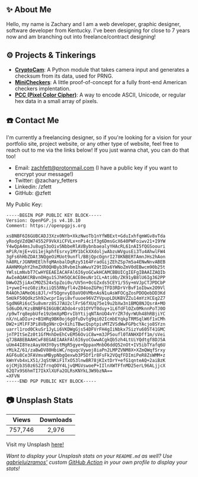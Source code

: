 ## ✨ About Me
Hello, my name is Zachary and I am a web developer, graphic designer, software developer from Kentucky. I've been designing for close to 7 years now and am branching out into freelance/contract designing!

## ⚙️ Projects & Tinkerings
- **[CryptoCam](https://github.com/zfett/CryptoCam)**: A Python module that takes camera input and generates a checksum from its data, used for PRNG.
- **[MiniCheckers](https://zachfetters.design/projects/minicheckers/)**: A little proof-of-concept for a fully front-end American checkers implentation.
- **[PCC (Pixel Color Cipher)](https://github.com/zfett/PCC)**: A way to encode ASCII, Unicode, or regular hex data in a small array of pixels.
  
## ☎️ Contact Me
I'm currently a freelancing designer, so if you're looking for a vision for your portfolio site, project website, or any other type of website, feel free to reach out to me via the links below! If you just wanna chat, you can do that too!

- Email: zachfett@protonmail.com (I have a public key if you want to encrypt your message!)
- Twitter: @zachary_fetters
- Linkedin: /zfett
- GitHub: @zfett

My Public Key:

```
-----BEGIN PGP PUBLIC KEY BLOCK-----
Version: OpenPGP.js v4.10.10
Comment: https://openpgpjs.org

xsBNBF6I6GUBCADJ3Xzx0NYb+XkzNwoTb1nYfWBExt+GduIxhfqmWGv8vTda
yRodgVZdQW74552F9VkXiCFVLx+nPi4c1f3g6DmsGcX640PWFoiwv21+I9YW
Y4wQpA4msJu8ugS3oOivSNbbeRlAVBybnbaealyYHAcRL61nAI5fQGSoouri
mPiR/mjE+vUi1ejkphfEsrxy1MY1bCkXXdoljwAbzuWVgusEi3Tu4AhwlFW4
3gFs6hHbZDAt3NQgeOiMUot9unfl/BBjQpcOgnrI278KNBERTAmnJHs2hAon
hA8RLrJGNRHEElhfqMAnbalDqRzy5164FradGijZEhZSp7m5a4ENwNnvABEB
AAHNMXphY2hmZXR0QHByb3Rvbm1haWwuY29tIDx6YWNoZmV0dEBwcm90b25t
YWlsLmNvbT7CwHYEEAEIACAFAl6I6yoGCwkHCAMCBBUICgIEFgIBAAIZAQIb
AwIeAQAKCRBvnOHgu1SJhH5QCACE0euNr1CL+Ati0b/ZK91yB8lU6Ig362PP
bWwOZ5jiAxCMOZS24xSpZoi0v/UV5n+0cGZxds5CEY1/5Sy+mVJpCTJPDCbP
1+yweI+ozG0ziRxiiQS5RNyfl4vZ04ooZGPmjTFD3RDrVrBvF1oIbwx2O9Vl
R4AOhJAMeO6i8Jl/+F5QgnvyEOaVO0VMbnAsN1uAsWFOCgZosPDOQebDD3Kd
5mUkF50QdkzSh92wcprIayi8vfuuoe96VZYVpupLDUKBVZZu14mYzXCEq2Z7
SgdN6Ri6sC5u8vmrz8SJ7AU2clFrS6fXUq75e19u2bXw3n1BMQ8NJQsrA+MO
Sd6uD0/KzsBNBF6I6GUBCADdo4rsO1OYVT0duy+1L6TdFlOZx0MknnPoTJ0O
/p9wTrq8epbUfe19zbmXpMDrvIbYtijqNTAnUO4vYrZR7dyrWUh48hRBjiYC
nX/nLaDIu+z+B1HRq9BK0oj6gOfuDvtg9qi02IcmbEYqkpTRMSqlW6f1xCMh
DW2+iMlFF3Pi8VBg9NrcQ+XihiTBwcQsptpivMTZVSdWwFGPbcYAcjo8SYzn
uarrl1rod0CkuSr1JyLi6VKDWgGjs54DFVrFH4gIiNbkx7SizYu605T41GMC
jnTPItSeZz0t1GfMnhDeEhCvEM56OviC8w+m3JP5oufl0TANHXDff1m/sVei
q7JBABEBAAHCwF8EGAEIAAkFAl6I6yoCGwwACgkQb5zh4LtUiYQdtgf8DJ5A
uUm44I8YezAayXH3Y0ystMgR5gye+QppaxMnbO6ddQ52nOt+IV5ibTYafq6U
rMikZ/61/zaBwDV80HbiWC/nquqcVywoj8iaPn2LMPZVNM8X+XZmQWqfSrxy
AGF6u8Ce3FAVmvaMBypNbgQexwb3P5Df1r8FsFk2VQqfFDImiPeR8ZsWMM+z
kWnYvb4xLX51/JqStNKiF1TxO53lnwBR78jKIxtDrY+efG1qnteAQ+2aiBzK
ojCMjb3S0z6S2ZfrnqOOY4LjvQMGVswoeP+IIlnXWTFfnMD25erL96ALjjcX
62Q7x9S6hmTI7IkXlXUFa2OLRsKNYkL3W9bzNA==
=XFVN
-----END PGP PUBLIC KEY BLOCK-----
```

## 📷 Unsplash Stats  
<!-- UNSPLASH-STATS:START -->
| **Views**         | **Downloads**        |
|:-----------------:|:--------------------:|
|757,746   | 2,976 |
<!-- UNSPLASH-STATS:END -->  
Visit my Unsplash [here!](https://unsplash.com/@zfett) 
  
*Want to display your Unsplash stats on your `README.md` as well? Use [gabrieluizramos'](https://github.com/gabrieluizramos) custom [GitHub Action](https://github.com/marketplace/actions/unsplash-stats-workflow) in your own profile to display your stats!*  

